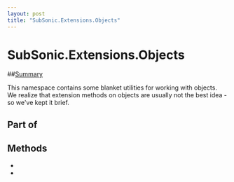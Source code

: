 ```yaml
---
layout: post
title: "SubSonic.Extensions.Objects"
---
```


# SubSonic.Extensions.Objects

##[Summary]()

 This namespace contains some blanket utilities for working with objects. We realize that extension methods on objects are usually not the best idea - so we've kept it brief.  

<h2>Part of</h2>

 
  

<h2>Methods</h2>

 *
 *

